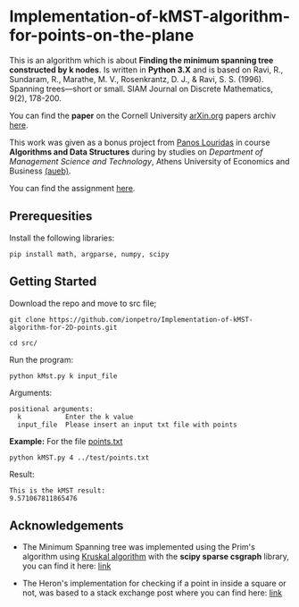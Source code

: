 # Implementation-of-kMST-algorithm-for-points-on-the-plane

This is an algorithm which is about **Finding the minimum spanning tree constructed by k nodes**. Is written in **Python 3.X** and is based on Ravi, R., Sundaram, R., Marathe, M. V., Rosenkrantz, D. J., & Ravi, S. S. (1996). Spanning trees—short or small. SIAM Journal on Discrete Mathematics, 9(2), 178-200.

You can find the **paper** on the Cornell University [arXin.org](https://arxiv.org/) papers archiv [here](https://arxiv.org/abs/math/9409222).

This work was given as a bonus project from [Panos Louridas](https://github.com/louridas) in course **Algorithms and Data Structures** during by studies on *Department of Management Science and Technology*, Athens University of Economics and Business [(aueb)](www.aueb.gr).

You can find the assignment [here](http://nbviewer.jupyter.org/github/dmst-algorithms-course/assignment-2017-bonus/blob/master/assignment_2017_bonus.ipynb).

## Prerequesities

Install the following libraries:

```
pip install math, argparse, numpy, scipy
```

## Getting Started

Download the repo and move to src file;

```
git clone https://github.com/ionpetro/Implementation-of-kMST-algorithm-for-2D-points.git

cd src/
```

Run the program:

```
python kMst.py k input_file
```
Arguments:

```
positional arguments:
  k           Enter the k value
  input_file  Please insert an input txt file with points
```

**Example:** For the file [points.txt](test/points.txt)

```
python kMST.py 4 ../test/points.txt
```

Result:
```
This is the kMST result: 
9.571067811865476
```

## Acknowledgements

* The Minimum Spanning tree was implemented using the Prim's algorithm using [Kruskal algorithm](https://en.wikipedia.org/wiki/Kruskal%27s_algorithm) with the **scipy sparse csgraph** library, you can find it here: [link](https://docs.scipy.org/doc/scipy/reference/generated/scipy.sparse.csgraph.minimum_spanning_tree.html#scipy.sparse.csgraph.minimum_spanning_tree)

* The Heron's implementation for checking if a point in inside a square or not, was based to a stack exchange post where you can find here: [link](https://math.stackexchange.com/q/190403)
